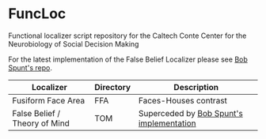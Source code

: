 # FuncLoc
Functional localizer script repository for the Caltech Conte Center for the Neurobiology of Social Decision Making

For the latest implementation of the False Belief Localizer please see [Bob Spunt's repo](https://github.com/spunt/falsebelieflocalizer).

| Localizer | Directory | Description |
|-----------|-----------|-------------|
| Fusiform Face Area | FFA | Faces-Houses contrast |
| False Belief / Theory of Mind | TOM | Superceded by [Bob Spunt's implementation](https://github.com/spunt/falsebelieflocalizer) |



